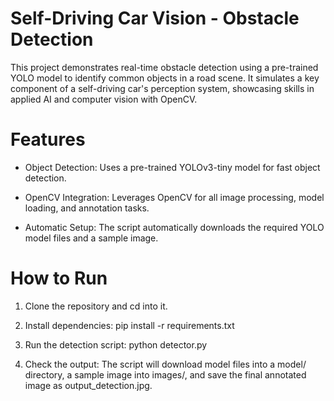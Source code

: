 
# Self-Driving Car Vision - Obstacle Detection
This project demonstrates real-time obstacle detection using a pre-trained YOLO model to identify common objects in a road scene. It simulates a key component of a self-driving car's perception system, showcasing skills in applied AI and computer vision with OpenCV.

# Features
- Object Detection: Uses a pre-trained YOLOv3-tiny model for fast object detection.

- OpenCV Integration: Leverages OpenCV for all image processing, model loading, and annotation tasks.

- Automatic Setup: The script automatically downloads the required YOLO model files and a sample image.

# How to Run
1. Clone the repository and cd into it.

2. Install dependencies: pip install -r requirements.txt

3. Run the detection script: python detector.py

4. Check the output: The script will download model files into a model/ directory, a sample image into images/, and save the final annotated image as output_detection.jpg.
